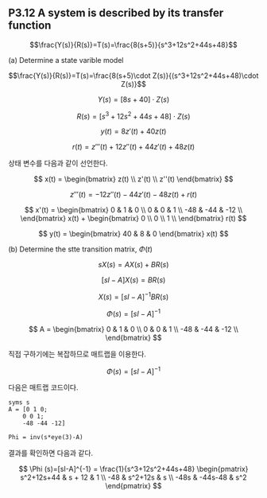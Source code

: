 ## P3.12 A system is described by its transfer function

$$\frac{Y(s)}{R(s)}=T(s)=\frac{8(s+5)}{s^3+12s^2+44s+48}$$

(a) Determine a state varible model  

$$\frac{Y(s)}{R(s)}=T(s)=\frac{8(s+5)\cdot Z(s)}{(s^3+12s^2+44s+48)\cdot Z(s)}$$

$$Y(s) = [8s + 40]\cdot Z(s)$$

$$R(s) = [s^3+12s^2+44s+48]\cdot Z(s)$$

$$y(t) = 8z'(t) + 40z(t)$$

$$r(t) = z'''(t) + 12z''(t) + 44z'(t)+48z(t)$$

상태 변수를 다음과 같이 선언한다. 

$$
x(t) = 
\begin{bmatrix}
z(t) \\
z'(t) \\
z''(t)
\end{bmatrix}
$$

$$z'''(t) = - 12z''(t) - 44z'(t) - 48z(t) + r(t)$$

$$
x'(t) =
\begin{bmatrix}
0 & 1 & 0 \\  
0 & 0 & 1 \\  
-48 & -44 & -12 \\  
\end{bmatrix}
x(t) +
\begin{bmatrix}
0 \\  
0 \\  
1 \\  
\end{bmatrix} 
r(t)
$$  

$$
y(t) =
\begin{bmatrix}
40 & 8 & 0 
\end{bmatrix}
x(t)
$$

(b) Determine the stte transition matrix, $\Phi (t)$

$$
sX(s)=AX(s)+BR(s)
$$

$$
[sI-A]X(s)=BR(s)
$$

$$
X(s)=[sI-A]^{-1}BR(s)
$$

$$
\Phi (s)=[sI-A]^{-1}
$$

$$
A = \begin{bmatrix}
0 & 1 & 0 \\  
0 & 0 & 1 \\  
-48 & -44 & -12 \\  
\end{bmatrix}
$$

직접 구하기에는 복잡하므로 매트랩을 이용한다.  

$$
\Phi (s)=[sI-A]^{-1}
$$

다음은 매트랩 코드이다. 
```
syms s
A = [0 1 0;
    0 0 1;
    -48 -44 -12]

Phi = inv(s*eye(3)-A)
```

결과를 확인하면 다음과 같다. 

$$
\Phi (s)=[sI-A]^{-1} = \frac{1}{s^3+12s^2+44s+48} 
\begin{pmatrix}
s^2+12s+44 & s + 12 & 1 \\
-48 & s^2+12s & s \\
-48s & -44s-48 & s^2 
\end{pmatrix}
$$
